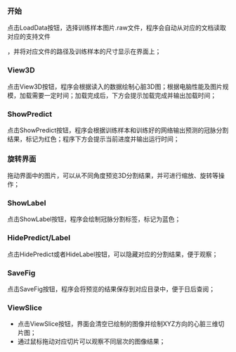 ### 开始

点击LoadData按钮，选择训练样本图片.raw文件，程序会自动从对应的文档读取对应的支持文件

，并将对应文件的路径及训练样本的尺寸显示在界面上；

### View3D

点击View3D按钮，程序会根据读入的数据绘制心脏3D图；根据电脑性能及图片规模，加载需要一定时间；加载完成后，下方会提示加载完成并输出加载时间；

### ShowPredict

点击ShowPredict按钮，程序会根据训练样本和训练好的网络输出预测的冠脉分割结果，标记为红色；程序下方会提示当前进度并输出运行时间；

### 旋转界面

拖动界面中的图片，可以从不同角度预览3D分割结果，并可进行缩放、旋转等操作；

### ShowLabel

点击ShowLabel按钮，程序会绘制冠脉分割标签，标记为蓝色；

### HidePredict/Label

点击HidePredict或者HideLabel按钮，可以隐藏对应的分割结果，便于观察；

### SaveFig

点击SaveFig按钮，程序会将预览的结果保存到对应目录中，便于日后查阅；

### ViewSlice

- 点击ViewSlice按钮，界面会清空已绘制的图像并绘制XYZ方向的心脏三维切片图；
- 通过鼠标拖动对应切片可以观察不同层次的图像结果；